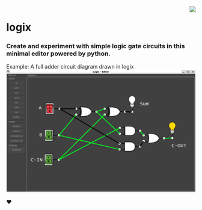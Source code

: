 <img src="https://www.python.org/static/community_logos/python-powered-w-140x56.png" align="right" />

# logix 
<h3>Create and experiment with simple logic gate circuits in this minimal editor powered by python.</h3>


Example: A full adder circuit diagram drawn in logix
<img src="assets/screenshot.png">

❤️
